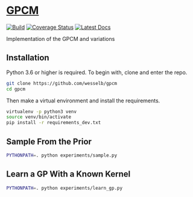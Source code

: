 # [GPCM](http://github.com/wesselb/gpcm)

[![Build](https://travis-ci.org/wesselb/gpcm.svg?branch=master)](https://travis-ci.org/wesselb/gpcm)
[![Coverage Status](https://coveralls.io/repos/github/wesselb/gpcm/badge.svg?branch=master&service=github)](https://coveralls.io/github/wesselb/gpcm?branch=master)
[![Latest Docs](https://img.shields.io/badge/docs-latest-blue.svg)](https://wesselb.github.io/gpcm)

Implementation of the GPCM and variations

## Installation

Python 3.6 or higher is required.
To begin with, clone and enter the repo.

```bash
git clone https://github.com/wesselb/gpcm
cd gpcm
```

Then make a virtual environment and install the requirements.

```bash
virtualenv -p python3 venv
source venv/bin/activate
pip install -r requirements_dev.txt
```

## Sample From the Prior

```bash
PYTHONPATH=. python experiments/sample.py
```

## Learn a GP With a Known Kernel

```bash
PYTHONPATH=. python experiments/learn_gp.py
```
